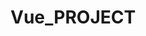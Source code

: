 # Vue_PROJECT
<!--
 * @Author: superman1006 1402788264@qq.com
 * @LastEditors: superman1006 1402788264@qq.com
 * @FilePath: \Vue_PROJECT
-->
